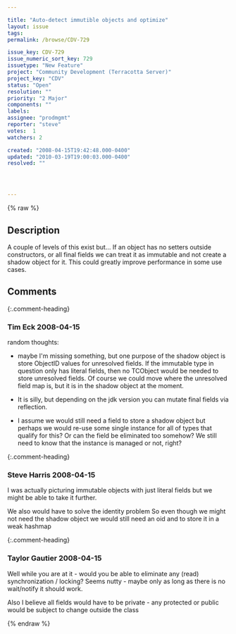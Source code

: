 ```yaml
---

title: "Auto-detect immutible objects and optimize"
layout: issue
tags: 
permalink: /browse/CDV-729

issue_key: CDV-729
issue_numeric_sort_key: 729
issuetype: "New Feature"
project: "Community Development (Terracotta Server)"
project_key: "CDV"
status: "Open"
resolution: ""
priority: "2 Major"
components: ""
labels: 
assignee: "prodmgmt"
reporter: "steve"
votes:  1
watchers: 2

created: "2008-04-15T19:42:48.000-0400"
updated: "2010-03-19T19:00:03.000-0400"
resolved: ""




---
```


{% raw %}

## Description

<div markdown="1" class="description">

A couple of levels of this exist but... If an object has no setters outside constructors, or all final fields we can treat it as immutable and not create a shadow object for it. This could greatly improve performance in some use cases.

</div>

## Comments


{:.comment-heading}
### **Tim Eck** <span class="date">2008-04-15</span>

<div markdown="1" class="comment">

random thoughts: 

- maybe I'm missing something, but one purpose of the shadow object is store ObjectID values for unresolved fields. If the immutable type in question only has literal fields, then no TCObject would be needed to store unresolved fields. Of course we could move where the unresolved field map is, but it is in the shadow object at the moment. 

- It is silly, but depending on the jdk version you can mutate final fields via reflection. 

- I assume we would still need a field to store a shadow object but perhaps we would re-use some single instance for all of types that qualify for this? Or can the field be eliminated too somehow? We still need to know that the instance is managed or not, right?



</div>


{:.comment-heading}
### **Steve Harris** <span class="date">2008-04-15</span>

<div markdown="1" class="comment">

I was actually picturing immutable objects with just literal fields but we might be able to take it further.

We also would have to solve the identity problem So even though we might not need the shadow object we would still need an oid and to store it in a weak hashmap

</div>


{:.comment-heading}
### **Taylor Gautier** <span class="date">2008-04-15</span>

<div markdown="1" class="comment">

Well while you are at it - would you be able to eliminate any (read) synchronization / locking?  Seems nutty - maybe only as long as there is no wait/notify it should work. 

Also I believe all fields would have to be private - any protected or public would be subject to change outside the class

</div>



{% endraw %}
